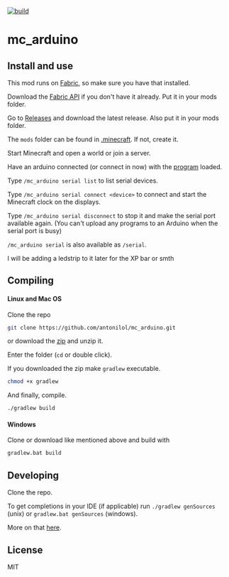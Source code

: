 [![build](https://github.com/antonilol/mc_arduino/actions/workflows/build.yml/badge.svg?branch=master)](https://github.com/antonilol/mc_arduino/actions/workflows/build.yml)

# mc_arduino


## Install and use

This mod runs on [Fabric](https://fabricmc.net/), so make sure you have that installed.

Download the [Fabric API](https://www.curseforge.com/minecraft/mc-mods/fabric-api/files) if you don't have it already. Put it in your mods folder.

Go to [Releases](https://github.com/antonilol/mc_arduino/releases) and download the latest release. Also put it in your mods folder.

The `mods` folder can be found in [.minecraft](https://minecraft.fandom.com/wiki/.minecraft#Locating_.minecraft).
If not, create it.

Start Minecraft and open a world or join a server.

Have an arduino connected (or connect in now) with the [program](https://github.com/antonilol/mc_arduino/blob/master/mc-arduino/mc-arduino.ino) loaded.

Type `/mc_arduino serial list` to list serial devices.

Type `/mc_arduino serial connect <device>` to connect and start the Minecraft clock on the displays.

Type `/mc_arduino serial disconnect` to stop it and make the serial port available again. (You can't upload any programs to an Arduino when the serial port is busy)

`/mc_arduino serial` is also available as `/serial`.

I will be adding a ledstrip to it later for the XP bar or smth

## Compiling

#### Linux and Mac OS

Clone the repo

```bash
git clone https://github.com/antonilol/mc_arduino.git
```
or download the [zip](https://github.com/antonilol/mc_arduino/archive/refs/heads/master.zip) and unzip it.

Enter the folder (`cd` or double click).

If you downloaded the zip make `gradlew` executable.

```bash
chmod +x gradlew
```

And finally, compile.

```bash
./gradlew build
```

#### Windows

Clone or download like mentioned above and build with

```bash
gradlew.bat build
```

## Developing

Clone the repo.

To get completions in your IDE (if applicable) run `./gradlew genSources` (unix) or `gradlew.bat genSources` (windows).

More on that [here](https://fabricmc.net/wiki/tutorial:setup#generating_sources).


## License

MIT

